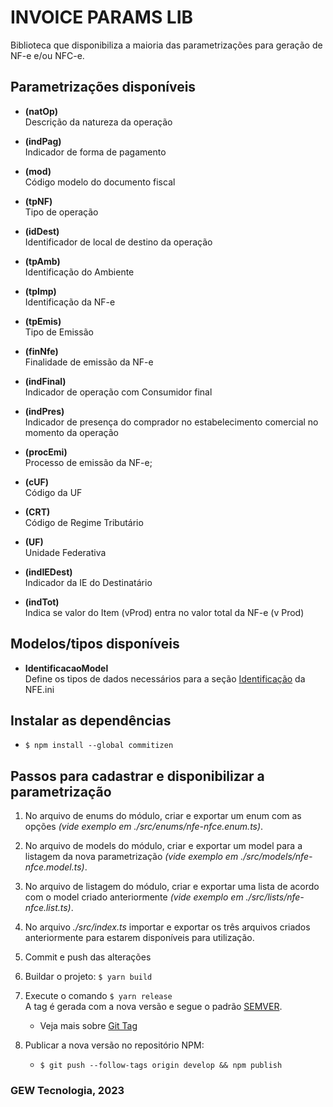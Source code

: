 # INVOICE PARAMS LIB

Biblioteca que disponibiliza a maioria das parametrizações para geração de NF-e e/ou NFC-e.

## Parametrizações disponíveis

- **(natOp)**  
  Descrição da natureza da operação

- **(indPag)**  
  Indicador de forma de pagamento

- **(mod)**  
  Código modelo do documento fiscal

- **(tpNF)**  
  Tipo de operação

- **(idDest)**  
  Identificador de local de destino da operação

- **(tpAmb)**  
  Identificação do Ambiente

- **(tpImp)**  
  Identificação da NF-e

- **(tpEmis)**  
  Tipo de Emissão

- **(finNfe)**  
  Finalidade de emissão da NF-e

- **(indFinal)**  
  Indicador de operação com Consumidor final

- **(indPres)**  
  Indicador de presença do comprador no estabelecimento comercial no momento da operação

- **(procEmi)**  
  Processo de emissão da NF-e;

- **(cUF)**  
  Código da UF

- **(CRT)**  
  Código de Regime Tributário

- **(UF)**  
  Unidade Federativa

- **(indIEDest)**  
  Indicador da IE do Destinatário

- **(indTot)**  
  Indica se valor do Item (vProd) entra no valor total da NF-e (v Prod)

## Modelos/tipos disponíveis

- **IdentificacaoModel**  
  Define os tipos de dados necessários para a seção [Identificação](./src/models/identificacao.model.ts) da NFE.ini

## Instalar as dependências

- `$ npm install --global commitizen`

## Passos para cadastrar e disponibilizar a parametrização

1.  No arquivo de enums do módulo, criar e exportar um enum com as opções _(vide exemplo em ./src/enums/nfe-nfce.enum.ts)_.

2.  No arquivo de models do módulo, criar e exportar um model para a listagem da nova parametrização _(vide exemplo em ./src/models/nfe-nfce.model.ts)_.

3.  No arquivo de listagem do módulo, criar e exportar uma lista de acordo com o model criado anteriormente _(vide exemplo em ./src/lists/nfe-nfce.list.ts)_.

4.  No arquivo _./src/index.ts_ importar e exportar os três arquivos criados anteriormente para estarem disponíveis para utilização.

5.  Commit e push das alterações

6.  Buildar o projeto: `$ yarn build`

7.  Execute o comando `$ yarn release`  
    A tag é gerada com a nova versão e segue o padrão [SEMVER](https://semver.org/).

    - Veja mais sobre [Git Tag](https://git-scm.com/book/pt-br/v2/Fundamentos-de-Git-Criando-Tags/)

8.  Publicar a nova versão no repositório NPM:
    - `$ git push --follow-tags origin develop && npm publish`

### GEW Tecnologia, 2023
